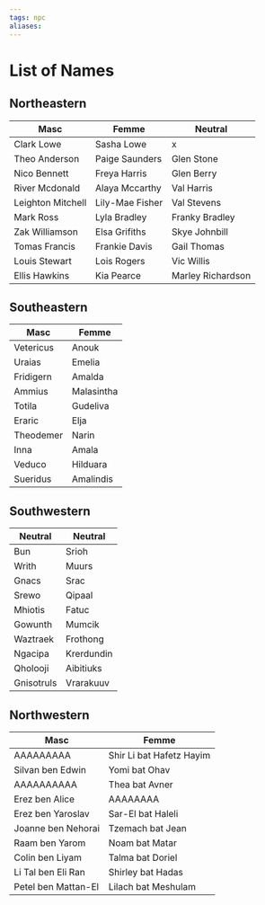 ```yaml
---
tags: npc
aliases:
---
```

# List of Names
## Northeastern
Masc | Femme | Neutral
--------|--------|--------
Clark Lowe  | Sasha Lowe | x
Theo Anderson  | Paige Saunders | Glen Stone
Nico Bennett  | Freya Harris | Glen Berry
River Mcdonald  | Alaya Mccarthy | Val Harris
Leighton Mitchell  | Lily-Mae Fisher | Val Stevens
Mark Ross  | Lyla Bradley | Franky Bradley
Zak Williamson | Elsa Grifiths | Skye Johnbill
Tomas Francis  | Frankie Davis | Gail Thomas
Louis Stewart  | Lois Rogers | Vic Willis
Ellis Hawkins | Kia Pearce | Marley Richardson

## Southeastern
Masc | Femme
----|----
Vetericus  | Anouk
Uraias  | Emelia
Fridigern  | Amalda
Ammius  | Malasintha
Totila  | Gudeliva
Eraric  | Elja
Theodemer | Narin  
Inna  | Amala
Veduco  | Hilduara
Sueridus | Amalindis

## Southwestern
Neutral | Neutral
---|---
Bun  | Srioh
Writh  | Muurs
Gnacs  | Srac
Srewo  | Qipaal
Mhiotis  | Fatuc
Gowunth  | Mumcik
Waztraek  | Frothong
Ngacipa  | Krerdundin
Qholooji  | Aibitiuks
Gnisotruls| Vrarakuuv


## Northwestern
Masc | Femme
---|---	
AAAAAAAAA  | Shir Li bat Hafetz Hayim
Silvan ben Edwin  | Yomi bat Ohav
AAAAAAAAAA  | Thea bat Avner
Erez ben Alice  | AAAAAAAA
Erez ben Yaroslav  | Sar-El bat Haleli
Joanne ben Nehorai  | Tzemach bat Jean
Raam ben Yarom  | Noam bat Matar
Colin ben Liyam  | Talma bat Doriel
Li Tal ben Eli Ran  | Shirley bat Hadas
Petel ben Mattan-El | Lilach bat Meshulam
